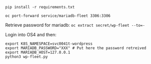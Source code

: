 ```
pip install -r requirements.txt
```
`oc port-forward service/mariadb-fleet 3306:3306`

Retrieve password for mariadb:
`oc extract secret/wp-fleet --to=-`

Login into OS4 and then:
```
export K8S_NAMESPACE=svc0041t-wordpress
export MARIADB_PASSWORD="XXX" # Put here the password retreived
export MARIADB_HOST=127.0.0.1
python3 wp-fleet.py
```
